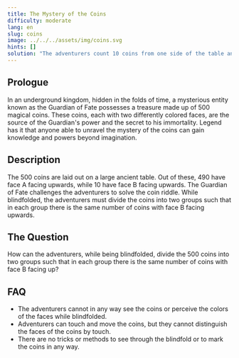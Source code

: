 ```yaml
---
title: The Mystery of the Coins
difficulty: moderate
lang: en
slug: coins
image: ../../../assets/img/coins.svg
hints: []
solution: "The adventurers count 10 coins from one side of the table and form a group with them (Group X). The rest of the coins form the other group (Group Y). At this point, they flip all 10 coins of Group X. They don't need to know which face is up, they just flip them. In this way, the two groups will have the same number of coins with face B up."
---
```


## Prologue

In an underground kingdom, hidden in the folds of time, a mysterious entity known as the Guardian of Fate possesses a treasure made up of 500 magical coins. These coins, each with two differently colored faces, are the source of the Guardian's power and the secret to his immortality. Legend has it that anyone able to unravel the mystery of the coins can gain knowledge and powers beyond imagination.

## Description

The 500 coins are laid out on a large ancient table. Out of these, 490 have face A facing upwards, while 10 have face B facing upwards. The Guardian of Fate challenges the adventurers to solve the coin riddle. While blindfolded, the adventurers must divide the coins into two groups such that in each group there is the same number of coins with face B facing upwards.

## The Question

How can the adventurers, while being blindfolded, divide the 500 coins into two groups such that in each group there is the same number of coins with face B facing up?

## FAQ

- The adventurers cannot in any way see the coins or perceive the colors of the faces while blindfolded.
- Adventurers can touch and move the coins, but they cannot distinguish the faces of the coins by touch.
- There are no tricks or methods to see through the blindfold or to mark the coins in any way.
